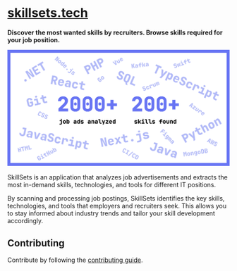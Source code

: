 # [skillsets.tech](https://skillsets.tech)

**Discover the most wanted skills by recruiters. Browse skills required for your job position.**

![skillsets.tech](./public/assets/images/skillsets.jpg)

SkillSets is an application that analyzes job advertisements and extracts the most in-demand skills, technologies, and tools for different IT positions.

By scanning and processing job postings, SkillSets identifies the key skills, technologies, and tools that employers and recruiters seek. This allows you to stay informed about industry trends and tailor your skill development accordingly.

## Contributing

Contribute by following the [contributing guide](https://docs.github.com/en/get-started/exploring-projects-on-github/contributing-to-a-project).
